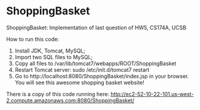 # ShoppingBasket
ShoppingBasket: Implementation of last question of HW5, CS174A, UCSB

How to run this code:
1. Install JDK, Tomcat, MySQL;
2. Import two SQL files to MySQL;
3. Copy all files to /var/lib/tomcat7/webapps/ROOT/ShoppingBasket
4. Restart Tomcat server: sudo /etc/init.d/tomcat7  restart
5. Go to http://localhost:8080/ShoppingBasket/index.jsp in your browser. You will see this awesome shopping basket website!

There is a copy of this code running here: http://ec2-52-10-22-101.us-west-2.compute.amazonaws.com:8080/ShoppingBasket/



